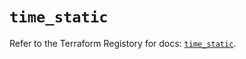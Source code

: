 # `time_static`

Refer to the Terraform Registory for docs: [`time_static`](https://registry.terraform.io/providers/hashicorp/time/0.9.2/docs/resources/static).
